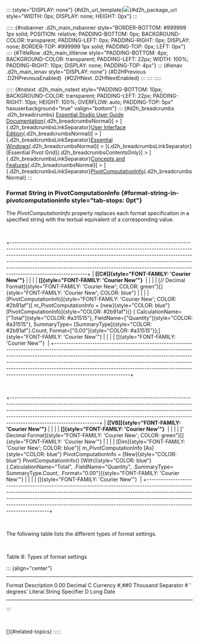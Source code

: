 ::: {style="DISPLAY: none"}
[](ms-xhelp:///?Id=d2h_url_template){#d2h_url_template}![](!package_url!){#d2h_package_url style="WIDTH: 0px; DISPLAY: none; HEIGHT: 0px"}
:::

::::: {#nsbanner .d2h_main_nsbanner style="BORDER-BOTTOM: #999999 1px solid; POSITION: relative; PADDING-BOTTOM: 0px; BACKGROUND-COLOR: transparent; PADDING-LEFT: 0px; PADDING-RIGHT: 0px; DISPLAY: none; BORDER-TOP: #999999 1px solid; PADDING-TOP: 0px; LEFT: 0px"}
:::: {#TitleRow .d2h_main_titlerow style="PADDING-BOTTOM: 4px; BACKGROUND-COLOR: transparent; PADDING-LEFT: 22px; WIDTH: 100%; PADDING-RIGHT: 10px; DISPLAY: none; PADDING-TOP: 4px"}
::: {#ienav .d2h_main_ienav style="DISPLAY: none"}
[](ms-xhelp:///?Id=b066ee81-9248-4109-9f95-5a07733f5e39){#D2HPrevious .D2HPreviousEnabled}  [](ms-xhelp:///?Id=eb647fac-8869-4832-92e8-ce88ca677694){#D2HNext .D2HNextEnabled}
:::
::::
:::::

::::: {#nstext .d2h_main_nstext style="PADDING-BOTTOM: 10px; BACKGROUND-COLOR: transparent; PADDING-LEFT: 22px; PADDING-RIGHT: 10px; HEIGHT: 100%; OVERFLOW: auto; PADDING-TOP: 5px" hasuserbackground="true" valign="bottom"}
::: {#d2h_breadcrumbs .d2h_breadcrumbs}
[Essential Studio User Guide Documentation](ms-xhelp:///?Id=12457748-09e3-4d74-a240-8e049cedf030){.d2h_breadcrumbsNormal}[ \> ]{.d2h_breadcrumbsLinkSeparator}[User Interface Edition](ms-xhelp:///?Id=c29296b7-531c-413b-a0ec-488ca1f7f669){.d2h_breadcrumbsNormal}[ \> ]{.d2h_breadcrumbsLinkSeparator}[Essential Windows](ms-xhelp:///?Id=e60759d8-47a4-4570-9d7a-16a68d63f2ea){.d2h_breadcrumbsNormal}[ \> ]{.d2h_breadcrumbsLinkSeparator}[Essential Pivot Grid]{.d2h_breadcrumbsContentsOnly}[ \> ]{.d2h_breadcrumbsLinkSeparator}[Concepts and Features](ms-xhelp:///?Id=4ac202a5-4d9d-4bd8-8592-31692c415d53){.d2h_breadcrumbsNormal}[ \> ]{.d2h_breadcrumbsLinkSeparator}[PivotComputationInfo](ms-xhelp:///?Id=063c04b3-566c-44b4-bb21-0ddee9da719c){.d2h_breadcrumbsNormal}
:::

### Format String in PivotComputationInfo {#format-string-in-pivotcomputationinfo style="tab-stops: 0pt"}

The *PivotComputationInfo* property replaces each format specification in a specified string with the textual equivalent of a corresponding value.

 

+--------------------------------------------------------------------------------------------------------------------------------------------------------------------------------------------------------------------------------------------------------------------------------------------------------------------------------------------------------------------------------------------------------------------------------------+
| **[\[C#\]]{style="FONT-FAMILY: 'Courier New'"}**                                                                                                                                                                                                                                                                                                                                                                                     |
|                                                                                                                                                                                                                                                                                                                                                                                                                                      |
| **[]{style="FONT-FAMILY: 'Courier New'"}**                                                                                                                                                                                                                                                                                                                                                                                           |
|                                                                                                                                                                                                                                                                                                                                                                                                                                      |
| [// Decimal Format]{style="FONT-FAMILY: 'Courier New'; COLOR: green"}[]{style="FONT-FAMILY: 'Courier New'; COLOR: blue"}                                                                                                                                                                                                                                                                                                             |
|                                                                                                                                                                                                                                                                                                                                                                                                                                      |
| [PivotComputationInfo]{style="FONT-FAMILY: 'Courier New'; COLOR: #2b91af"}[ m_PivotComputationInfo = [new]{style="COLOR: blue"} [PivotComputationInfo]{style="COLOR: #2b91af"}() { CalculationName=[\"Total\"]{style="COLOR: #a31515"}, FieldName=[\"Quantity\"]{style="COLOR: #a31515"}, SummaryType= [SummaryType]{style="COLOR: #2b91af"}.Count, Format=[\"0.00\"]{style="COLOR: #a31515"}};]{style="FONT-FAMILY: 'Courier New'"} |
|                                                                                                                                                                                                                                                                                                                                                                                                                                      |
| []{style="FONT-FAMILY: 'Courier New'"}                                                                                                                                                                                                                                                                                                                                                                                               |
+--------------------------------------------------------------------------------------------------------------------------------------------------------------------------------------------------------------------------------------------------------------------------------------------------------------------------------------------------------------------------------------------------------------------------------------+

 

+-------------------------------------------------------------------------------------------------------------------------------------------------------------------------------------------------------------------------------------------------------------------------------------------------------------------------------------------------------------+
| **[\[VB\]]{style="FONT-FAMILY: 'Courier New'"}**                                                                                                                                                                                                                                                                                                            |
|                                                                                                                                                                                                                                                                                                                                                             |
| **[]{style="FONT-FAMILY: 'Courier New'"}**                                                                                                                                                                                                                                                                                                                  |
|                                                                                                                                                                                                                                                                                                                                                             |
| [\' Decimal Format]{style="FONT-FAMILY: 'Courier New'; COLOR: green"}[]{style="FONT-FAMILY: 'Courier New'"}                                                                                                                                                                                                                                                 |
|                                                                                                                                                                                                                                                                                                                                                             |
| [Dim]{style="FONT-FAMILY: 'Courier New'; COLOR: blue"}[ m_PivotComputationInfo [As]{style="COLOR: blue"} PivotComputationInfo = [New]{style="COLOR: blue"} PivotComputationInfo() [With]{style="COLOR: blue"} {.CalculationName=\"Total\", .FieldName=\"Quantity\", .SummaryType= SummaryType.Count, .Format=\"0.00\"}]{style="FONT-FAMILY: 'Courier New'"} |
|                                                                                                                                                                                                                                                                                                                                                             |
| []{style="FONT-FAMILY: 'Courier New'"}                                                                                                                                                                                                                                                                                                                      |
+-------------------------------------------------------------------------------------------------------------------------------------------------------------------------------------------------------------------------------------------------------------------------------------------------------------------------------------------------------------+

 

The following table lists the different types of format settings.

 

Table 8: Types of format settings

::: {align="center"}
  ----------------- --------------------------
  Format            Description
  0.00              Decimal
  C                 Currency
  #,##0             Thousand Separator
  \# \' degrees\'   Literal String Specifier
  D                 Long Date
  ----------------- --------------------------
:::

 

[]{#related-topics}
:::::
